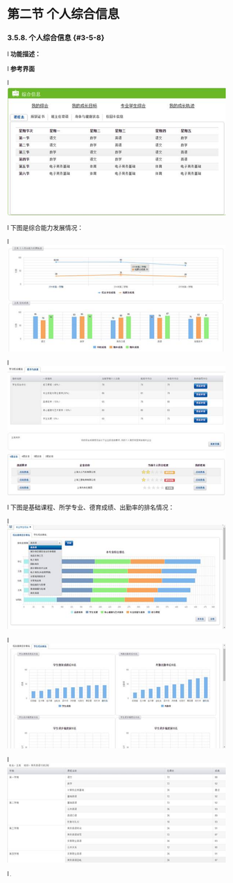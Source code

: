 # 第二节 个人综合信息



### 3.5.8.      个人综合信息 {#3-5-8}

l  **功能描述：**

l  **参考界面**

l  ![](/assets/image181.jpg)

l  下图是综合能力发展情况：

l  ![](/assets/image182.jpg)

l  ![](/assets/image183.jpg)![](/assets/image184.jpg)

l  下图是基础课程、所学专业、德育成绩、出勤率的排名情况：

l  ![](/assets/image185.jpg)

l  ![](/assets/image186.jpg)

l  ![](/assets/image187.jpg)

l  ![](/assets/image188.png)
